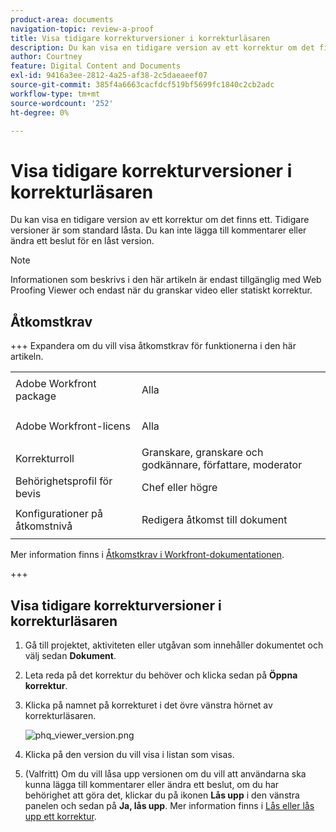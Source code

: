 ```yaml
---
product-area: documents
navigation-topic: review-a-proof
title: Visa tidigare korrekturversioner i korrekturläsaren
description: Du kan visa en tidigare version av ett korrektur om det finns ett. Tidigare versioner är som standard låsta. Du kan inte lägga till kommentarer eller ändra ett beslut för en låst version.
author: Courtney
feature: Digital Content and Documents
exl-id: 9416a3ee-2812-4a25-af38-2c5daeaeef07
source-git-commit: 385f4a6663cacfdcf519bf5699fc1840c2cb2adc
workflow-type: tm+mt
source-wordcount: '252'
ht-degree: 0%

---
```


# Visa tidigare korrekturversioner i korrekturläsaren

Du kan visa en tidigare version av ett korrektur om det finns ett. Tidigare versioner är som standard låsta. Du kan inte lägga till kommentarer eller ändra ett beslut för en låst version.

>[!NOTE]
>
>Informationen som beskrivs i den här artikeln är endast tillgänglig med Web Proofing Viewer och endast när du granskar video eller statiskt korrektur.

## Åtkomstkrav

+++ Expandera om du vill visa åtkomstkrav för funktionerna i den här artikeln.

<table style="table-layout:auto"> 
 <col> 
 <col> 
 <tbody> 
  <tr> 
   <td role="rowheader">Adobe Workfront package</td> 
   <td> <p>Alla</p> </td> 
  </tr> 
  <tr> 
   <td role="rowheader">Adobe Workfront-licens</td> 
   <td> <p>Alla</p> </td> 
  </tr> 
  <tr> 
   <td role="rowheader">Korrekturroll </td> 
   <td>Granskare, granskare och godkännare, författare, moderator</td> 
  </tr> 
  <tr> 
   <td role="rowheader">Behörighetsprofil för bevis </td> 
   <td>Chef eller högre</td> 
  </tr> 
  <tr> 
   <td role="rowheader">Konfigurationer på åtkomstnivå</td> 
   <td> <p>Redigera åtkomst till dokument</p> </td> 
  </tr> 
 </tbody> 
</table>

Mer information finns i [Åtkomstkrav i Workfront-dokumentationen](/help/quicksilver/administration-and-setup/add-users/access-levels-and-object-permissions/access-level-requirements-in-documentation.md).

+++

## Visa tidigare korrekturversioner i korrekturläsaren

1. Gå till projektet, aktiviteten eller utgåvan som innehåller dokumentet och välj sedan **Dokument**.
1. Leta reda på det korrektur du behöver och klicka sedan på **Öppna korrektur**.

1. Klicka på namnet på korrekturet i det övre vänstra hörnet av korrekturläsaren.

   ![phq_viewer_version.png](assets/phq-viewer-version-350x184.png)

1. Klicka på den version du vill visa i listan som visas.
1. (Valfritt) Om du vill låsa upp versionen om du vill att användarna ska kunna lägga till kommentarer eller ändra ett beslut, om du har behörighet att göra det, klickar du på ikonen **Lås upp** i den vänstra panelen och sedan på **Ja, lås upp**. Mer information finns i [Lås eller lås upp ett korrektur](../../../../review-and-approve-work/proofing/reviewing-proofs-within-workfront/review-a-proof/lock-or-unlock-proof.md).
